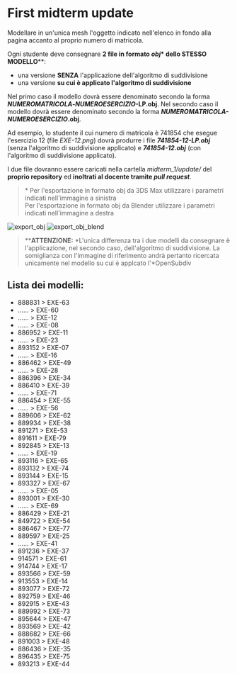 # First midterm update

Modellare in un'unica mesh l'oggetto indicato nell'elenco in fondo alla pagina
accanto al proprio numero di matricola.

Ogni studente deve consegnare **2 file in formato _obj_\* dello
STESSO MODELLO**\*\*:

- una versione **SENZA** l'applicazione dell'algoritmo di suddivisione
- una versione **su cui è applicato l'algoritmo di suddivisione**

Nel primo caso il modello dovrà essere denominato secondo la forma
**_NUMEROMATRICOLA_-_NUMEROESERCIZIO_-LP.obj**.
Nel secondo caso il modello dovrà essere denominato secondo la forma
**_NUMEROMATRICOLA-NUMEROESERCIZIO_.obj**.

Ad esempio, lo studente il cui numero di matricola è 741854 che esegue
l'esercizio 12 (file *EXE-12.png*) dovrà produrre i file
_**741854-12-LP.obj**_ (senza l'algoritmo di suddivisione applicato)
e _**741854-12.obj**_ (con l'algoritmo di suddivisione applicato).

I due file dovranno essere caricati nella cartella *midterm_1/update/* del
**proprio repository** ed **inoltrati al docente tramite _pull request_**.

> \* Per l'esportazione in formato obj da 3DS Max utilizzare i parametri
indicati nell'immagine a sinistra   
Per l'esportazione in formato obj da Blender utilizzare i parametri indicati
nell'immagine a destra

![export_obj](https://github.com/strumet/modeling/raw/master/archive/obj_export.png) 
![export_obj_blend](https://github.com/strumet/modeling/raw/master/archive/obj_export_blend.png)

> \*\***ATTENZIONE:** *L'unica differenza tra i due modelli da consegnare è
l'applicazione, nel secondo caso, dell'algoritmo di suddivisione. La
somiglianza con l'immagine di riferimento andrà pertanto ricercata unicamente 
nel modello su cui è applcato l'*OpenSubdiv

## Lista dei modelli:

-	888831	>	EXE-63
-	......	>	EXE-60
-	......	>	EXE-12
-	......	>	EXE-08
-	886952	>	EXE-11
- 	......	>	EXE-23
-	893152	>	EXE-07
-	......	>	EXE-16
-	886462	>	EXE-49
-	......	>	EXE-28
-	886396	>	EXE-34
-	886410	>	EXE-39
-	......	>	EXE-71
-	886454	>	EXE-55
-	......	>	EXE-56
-	889606	>	EXE-62
-	889934	>	EXE-38
-	891271	>	EXE-53
-	891611	>	EXE-79
-	892845	>	EXE-13
-	......	>	EXE-19
-	893116	>	EXE-65
-	893132	>	EXE-74
-	893144	>	EXE-15
-	893327	>	EXE-67
-	......	>	EXE-05
-	893001	>	EXE-30
-	......	>	EXE-69
-	886429	>	EXE-21
-	849722	>	EXE-54
-	886467	>	EXE-77
-	889597	>	EXE-25
-	......	>	EXE-41
-	891236	>	EXE-37
-	914571	>	EXE-61
-	914744	>	EXE-17
-	893566	>	EXE-59
-	913553	>	EXE-14
-	893077	>	EXE-72
-	892759	>	EXE-46
-	892915	>	EXE-43
-	889992	>	EXE-73
-	895644	>	EXE-47
-	893569	>	EXE-42
-	888682	>	EXE-66
-	891003	>	EXE-48
-	886436	>	EXE-35
-	896435	>	EXE-75
-	893213	>	EXE-44
<!--
-		>	EXE-51
-		>	EXE-04
-		>	EXE-24
-		>	EXE-26
-		>	EXE-27
-		>	EXE-31
-		>	EXE-03
-		>	EXE-32
-		>	EXE-29
-		>	EXE-33
-		>	EXE-52
-		>	EXE-76
-		>	EXE-68
-		>	EXE-00
-		>	EXE-09
-		>	EXE-40
-		>	EXE-18
-		>	EXE-70
-		>	EXE-78
-		>	EXE-58
-		>	EXE-02
-		>	EXE-80
-		>	EXE-57
-		>	EXE-20
-		>	EXE-64
-		>	EXE-36
-		>	EXE-22
-		>	EXE-01
-		>	EXE-50
-		>	EXE-06
-		>	EXE-10
-		>	EXE-45
--->
